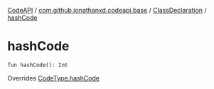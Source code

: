 [CodeAPI](../../index.md) / [com.github.jonathanxd.codeapi.base](../index.md) / [ClassDeclaration](index.md) / [hashCode](.)

# hashCode

`fun hashCode(): Int`

Overrides [CodeType.hashCode](../../com.github.jonathanxd.codeapi.type/-code-type/hash-code.md)

